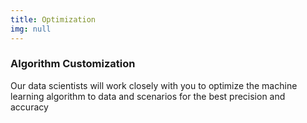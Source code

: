 ```yaml
---
title: Optimization
img: null
---
```


### Algorithm Customization

Our data scientists will work closely with you to optimize the machine learning algorithm to data and scenarios for the best precision and accuracy